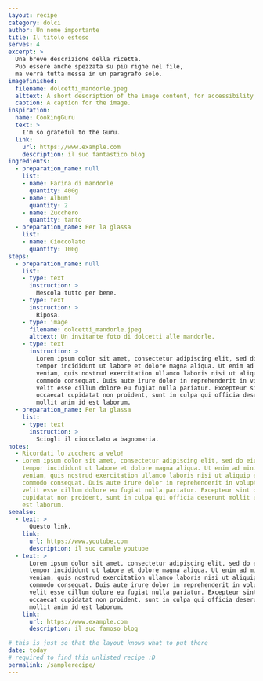 ```yaml
---
layout: recipe
category: dolci
author: Un nome importante
title: Il titolo esteso
serves: 4
excerpt: >
  Una breve descrizione della ricetta.
  Può essere anche spezzata su più righe nel file,
  ma verrà tutta messa in un paragrafo solo.
imagefinished:
  filename: dolcetti_mandorle.jpeg
  alttext: A short description of the image content, for accessibility.
  caption: A caption for the image.
inspiration:
  name: CookingGuru
  text: >
    I'm so grateful to the Guru.
  link:
    url: https://www.example.com
    description: il suo fantastico blog
ingredients:
  - preparation_name: null
    list:
    - name: Farina di mandorle
      quantity: 400g
    - name: Albumi
      quantity: 2
    - name: Zucchero
      quantity: tanto
  - preparation_name: Per la glassa
    list:
    - name: Cioccolato
      quantity: 100g
steps:
  - preparation_name: null
    list:
    - type: text
      instruction: >
        Mescola tutto per bene.
    - type: text
      instruction: >
        Riposa.
    - type: image
      filename: dolcetti_mandorle.jpeg
      alttext: Un invitante foto di dolcetti alle mandorle.
    - type: text
      instruction: >
        Lorem ipsum dolor sit amet, consectetur adipiscing elit, sed do eiusmod
        tempor incididunt ut labore et dolore magna aliqua. Ut enim ad minim
        veniam, quis nostrud exercitation ullamco laboris nisi ut aliquip ex ea
        commodo consequat. Duis aute irure dolor in reprehenderit in voluptate
        velit esse cillum dolore eu fugiat nulla pariatur. Excepteur sint
        occaecat cupidatat non proident, sunt in culpa qui officia deserunt
        mollit anim id est laborum.
  - preparation_name: Per la glassa
    list:
    - type: text
      instruction: >
        Sciogli il cioccolato a bagnomaria.
notes:
  - Ricordati lo zucchero a velo!
  - Lorem ipsum dolor sit amet, consectetur adipiscing elit, sed do eiusmod
    tempor incididunt ut labore et dolore magna aliqua. Ut enim ad minim
    veniam, quis nostrud exercitation ullamco laboris nisi ut aliquip ex ea
    commodo consequat. Duis aute irure dolor in reprehenderit in voluptate
    velit esse cillum dolore eu fugiat nulla pariatur. Excepteur sint occaecat
    cupidatat non proident, sunt in culpa qui officia deserunt mollit anim id
    est laborum.
seealso:
  - text: >
      Questo link.
    link:
      url: https://www.youtube.com
      description: il suo canale youtube
  - text: >
      Lorem ipsum dolor sit amet, consectetur adipiscing elit, sed do eiusmod
      tempor incididunt ut labore et dolore magna aliqua. Ut enim ad minim
      veniam, quis nostrud exercitation ullamco laboris nisi ut aliquip ex ea
      commodo consequat. Duis aute irure dolor in reprehenderit in voluptate
      velit esse cillum dolore eu fugiat nulla pariatur. Excepteur sint
      occaecat cupidatat non proident, sunt in culpa qui officia deserunt
      mollit anim id est laborum.
    link:
      url: https://www.example.com
      description: il suo famoso blog

# this is just so that the layout knows what to put there
date: today
# required to find this unlisted recipe :D
permalink: /samplerecipe/
---
```


